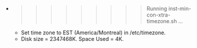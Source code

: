 * >>>>>>>>> Running inst-min-con-xtra-timezone.sh ...
  * Set time zone to EST (America/Montreal) in /etc/timezone.
  * Disk size = 2347468K. Space Used = 4K.
